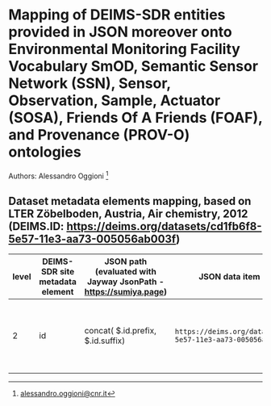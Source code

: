 # Mapping of DEIMS-SDR entities provided in JSON moreover onto Environmental Monitoring Facility Vocabulary SmOD, Semantic Sensor Network (SSN), Sensor, Observation, Sample, Actuator (SOSA), Friends Of A Friends (FOAF), and Provenance (PROV-O) ontologies

Authors: Alessandro Oggioni [^1]
[^1]: alessandro.oggioni@cnr.it


## Dataset metadata elements mapping, based on LTER Zöbelboden, Austria, Air chemistry, 2012 (DEIMS.ID: https://deims.org/datasets/cd1fb6f8-5e57-11e3-aa73-005056ab003f)

| **level** | **DEIMS-SDR site metadata element** | **JSON path (evaluated with Jayway JsonPath - https://sumiya.page)** | **JSON data item example** | **RDF rendering** | **notes** |
| --------- | ----------------------------------- | -------------------------------------------------------------------- | -------------------------- | ----------------- | --------- |
| 2	| id | concat( \$.id.prefix, \$.id.suffix) | `https://deims.org/dataset/cd1fb6f8-5e57-11e3-aa73-005056ab003f` | `<https://deims.org/dataset/cd1fb6f8-5e57-11e3-aa73-005056ab003f> rdf:type dcat:Dataset`	| Only the ID is used, as the RDF correspondence of the dataset is provided by DAR or B2Share |
